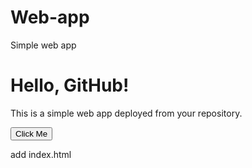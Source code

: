 # Web-app
Simple web app
<!-- index.html -->
<!DOCTYPE html>
<html lang="en">
<head>
  <meta charset="UTF-8">
  <meta name="viewports" content="width=device-width, initial-scale=1.0">
  <title>Simple Web App</title>
  <link rel="stylesheet" href="style.css">
</head>
<body>
  <h1>Hello, GitHub!</h1>
  <p>This is a simple web app deployed from your repository.</p>

  <button id="btn">Click Me</button>
  <p id="output"></p>

  <script src="script.js"></script>
</body>
</html>
add index.html

